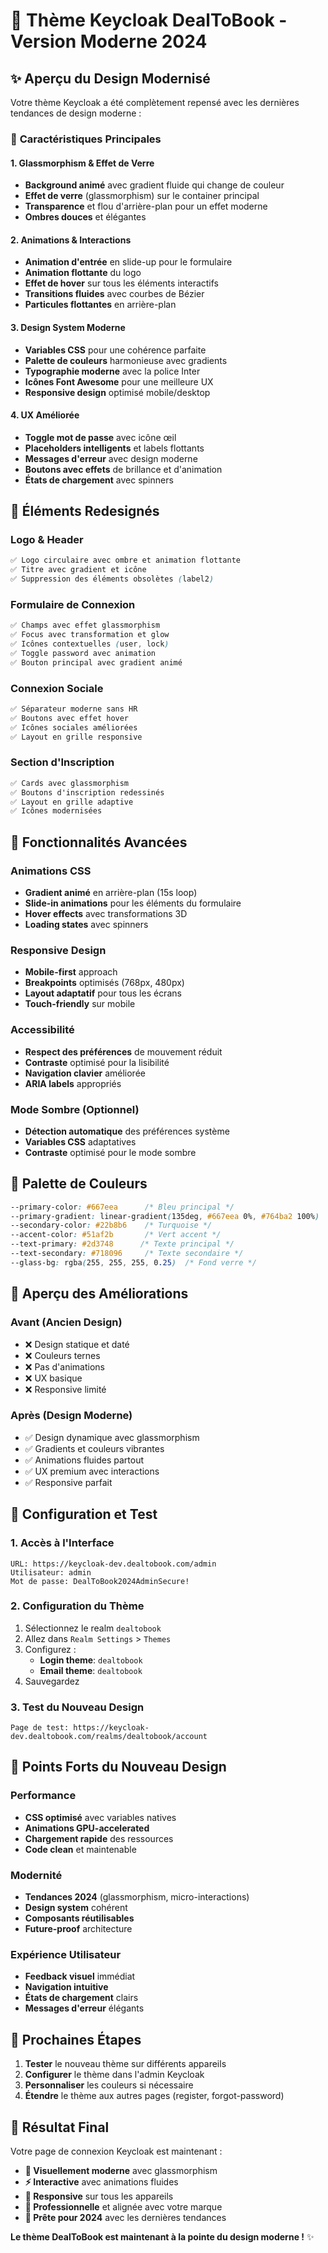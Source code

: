 # 🎨 Thème Keycloak DealToBook - Version Moderne 2024

## ✨ Aperçu du Design Modernisé

Votre thème Keycloak a été complètement repensé avec les dernières tendances de design moderne :

### 🌟 **Caractéristiques Principales**

#### **1. Glassmorphism & Effet de Verre**
- **Background animé** avec gradient fluide qui change de couleur
- **Effet de verre** (glassmorphism) sur le container principal
- **Transparence** et flou d'arrière-plan pour un effet moderne
- **Ombres douces** et élégantes

#### **2. Animations & Interactions**
- **Animation d'entrée** en slide-up pour le formulaire
- **Animation flottante** du logo
- **Effet de hover** sur tous les éléments interactifs
- **Transitions fluides** avec courbes de Bézier
- **Particules flottantes** en arrière-plan

#### **3. Design System Moderne**
- **Variables CSS** pour une cohérence parfaite
- **Palette de couleurs** harmonieuse avec gradients
- **Typographie moderne** avec la police Inter
- **Icônes Font Awesome** pour une meilleure UX
- **Responsive design** optimisé mobile/desktop

#### **4. UX Améliorée**
- **Toggle mot de passe** avec icône œil
- **Placeholders intelligents** et labels flottants
- **Messages d'erreur** avec design moderne
- **Boutons avec effets** de brillance et d'animation
- **États de chargement** avec spinners

## 🎯 **Éléments Redesignés**

### **Logo & Header**
```css
✅ Logo circulaire avec ombre et animation flottante
✅ Titre avec gradient et icône
✅ Suppression des éléments obsolètes (label2)
```

### **Formulaire de Connexion**
```css
✅ Champs avec effet glassmorphism
✅ Focus avec transformation et glow
✅ Icônes contextuelles (user, lock)
✅ Toggle password avec animation
✅ Bouton principal avec gradient animé
```

### **Connexion Sociale**
```css
✅ Séparateur moderne sans HR
✅ Boutons avec effet hover
✅ Icônes sociales améliorées
✅ Layout en grille responsive
```

### **Section d'Inscription**
```css
✅ Cards avec glassmorphism
✅ Boutons d'inscription redessinés
✅ Layout en grille adaptive
✅ Icônes modernisées
```

## 🚀 **Fonctionnalités Avancées**

### **Animations CSS**
- **Gradient animé** en arrière-plan (15s loop)
- **Slide-in animations** pour les éléments du formulaire
- **Hover effects** avec transformations 3D
- **Loading states** avec spinners

### **Responsive Design**
- **Mobile-first** approach
- **Breakpoints** optimisés (768px, 480px)
- **Layout adaptatif** pour tous les écrans
- **Touch-friendly** sur mobile

### **Accessibilité**
- **Respect des préférences** de mouvement réduit
- **Contraste** optimisé pour la lisibilité
- **Navigation clavier** améliorée
- **ARIA labels** appropriés

### **Mode Sombre (Optionnel)**
- **Détection automatique** des préférences système
- **Variables CSS** adaptatives
- **Contraste** optimisé pour le mode sombre

## 🎨 **Palette de Couleurs**

```css
--primary-color: #667eea      /* Bleu principal */
--primary-gradient: linear-gradient(135deg, #667eea 0%, #764ba2 100%)
--secondary-color: #22b8b6    /* Turquoise */
--accent-color: #51af2b       /* Vert accent */
--text-primary: #2d3748      /* Texte principal */
--text-secondary: #718096     /* Texte secondaire */
--glass-bg: rgba(255, 255, 255, 0.25)  /* Fond verre */
```

## 📱 **Aperçu des Améliorations**

### **Avant (Ancien Design)**
- ❌ Design statique et daté
- ❌ Couleurs ternes
- ❌ Pas d'animations
- ❌ UX basique
- ❌ Responsive limité

### **Après (Design Moderne)**
- ✅ Design dynamique avec glassmorphism
- ✅ Gradients et couleurs vibrantes
- ✅ Animations fluides partout
- ✅ UX premium avec interactions
- ✅ Responsive parfait

## 🔧 **Configuration et Test**

### **1. Accès à l'Interface**
```
URL: https://keycloak-dev.dealtobook.com/admin
Utilisateur: admin
Mot de passe: DealToBook2024AdminSecure!
```

### **2. Configuration du Thème**
1. Sélectionnez le realm `dealtobook`
2. Allez dans `Realm Settings` > `Themes`
3. Configurez :
   - **Login theme**: `dealtobook`
   - **Email theme**: `dealtobook`
4. Sauvegardez

### **3. Test du Nouveau Design**
```
Page de test: https://keycloak-dev.dealtobook.com/realms/dealtobook/account
```

## 🎯 **Points Forts du Nouveau Design**

### **Performance**
- **CSS optimisé** avec variables natives
- **Animations GPU-accelerated**
- **Chargement rapide** des ressources
- **Code clean** et maintenable

### **Modernité**
- **Tendances 2024** (glassmorphism, micro-interactions)
- **Design system** cohérent
- **Composants réutilisables**
- **Future-proof** architecture

### **Expérience Utilisateur**
- **Feedback visuel** immédiat
- **Navigation intuitive**
- **États de chargement** clairs
- **Messages d'erreur** élégants

## 🚀 **Prochaines Étapes**

1. **Tester** le nouveau thème sur différents appareils
2. **Configurer** le thème dans l'admin Keycloak
3. **Personnaliser** les couleurs si nécessaire
4. **Étendre** le thème aux autres pages (register, forgot-password)

## 🎉 **Résultat Final**

Votre page de connexion Keycloak est maintenant :
- **🎨 Visuellement moderne** avec glassmorphism
- **⚡ Interactive** avec animations fluides  
- **📱 Responsive** sur tous les appareils
- **🎯 Professionnelle** et alignée avec votre marque
- **🚀 Prête pour 2024** avec les dernières tendances

**Le thème DealToBook est maintenant à la pointe du design moderne !** ✨
